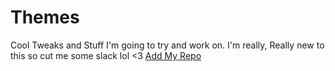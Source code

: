 # Themes
Cool Tweaks and Stuff I'm going to try and work on.
I'm really, Really new to this so cut me some slack lol <3
<a href="https://cydia.saurik.com/api/share#?source=https://zamoshi.github.io/Themes/">Add My Repo</a>
